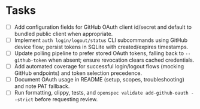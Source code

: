 # Tasks

- [ ] Add configuration fields for GitHub OAuth client id/secret and default to bundled public client when appropriate.
- [ ] Implement `auth login/logout/status` CLI subcommands using GitHub device flow; persist tokens in SQLite with created/expires timestamps.
- [ ] Update polling pipeline to prefer stored OAuth tokens, falling back to `--github-token` when absent; ensure revocation clears cached credentials.
- [ ] Add automated coverage for successful login/logout flows (mocking GitHub endpoints) and token selection precedence.
- [ ] Document OAuth usage in README (setup, scopes, troubleshooting) and note PAT fallback.
- [ ] Run formatting, clippy, tests, and `openspec validate add-github-oauth --strict` before requesting review.
